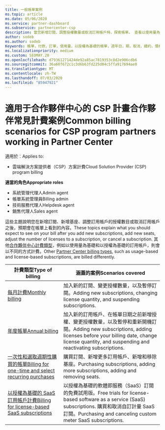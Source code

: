 ```yaml
---
title: 一般帳單案例
ms.topic: article
ms.date: 05/06/2020
ms.service: partner-dashboard
ms.subservice: partnercenter-csp
description: 當您新增訂閱、調整授權數量或取消訂用帳戶時，探索帳單。 查看以使用量為基礎的訂用帳戶有何不同。
author: sodeb
ms.author: sodeb
Keywords: 帳單，付款，訂單，使用量，以授權為基礎的帳單，週年日，期，取消，續約，價格公式，對帳檔案，偵察檔案
ms.localizationpriority: medium
ms.custom: SEOMAY.20
ms.openlocfilehash: d79361271424de92a85ac7819353c8d2e906cdb6
ms.sourcegitcommit: 36a60f672c1c3d6b63fd225d04c5ffa917694ae0
ms.translationtype: MT
ms.contentlocale: zh-TW
ms.lasthandoff: 07/03/2020
ms.locfileid: "85947921"
---
```

# <a name="common-billing-scenarios-for-csp-program-partners-working-in-partner-center"></a><span data-ttu-id="cf479-105">適用于合作夥伴中心的 CSP 計畫合作夥伴常見計費案例</span><span class="sxs-lookup"><span data-stu-id="cf479-105">Common billing scenarios for CSP program partners working in Partner Center</span></span>

<span data-ttu-id="cf479-106">適用於︰</span><span class="sxs-lookup"><span data-stu-id="cf479-106">Applies to:</span></span>

- <span data-ttu-id="cf479-107">雲端解決方案提供者（CSP）方案計費</span><span class="sxs-lookup"><span data-stu-id="cf479-107">Cloud Solution Provider (CSP) program billing</span></span>

<span data-ttu-id="cf479-108">**適當的角色**</span><span class="sxs-lookup"><span data-stu-id="cf479-108">**Appropriate roles**</span></span>

- <span data-ttu-id="cf479-109">系統管理代理人</span><span class="sxs-lookup"><span data-stu-id="cf479-109">Admin agent</span></span>
- <span data-ttu-id="cf479-110">帳單系統管理員</span><span class="sxs-lookup"><span data-stu-id="cf479-110">Billing admin</span></span>
- <span data-ttu-id="cf479-111">技術服務代理人</span><span class="sxs-lookup"><span data-stu-id="cf479-111">Helpdesk agent</span></span>
- <span data-ttu-id="cf479-112">銷售代理人</span><span class="sxs-lookup"><span data-stu-id="cf479-112">Sales agent</span></span>

<span data-ttu-id="cf479-113">這些主題說明您在新增訂閱、新增基座、調整訂用帳戶的授權數目或取消訂用帳戶之後，預期會在帳單上看到的內容。</span><span class="sxs-lookup"><span data-stu-id="cf479-113">These topics explain what you should expect to see on your bill after you add new subscriptions, add new seats, adjust the number of licenses to a subscription, or cancel a subscription.</span></span> <span data-ttu-id="cf479-114">其他[合作夥伴中心計費類型](billing-different-types.md)，例如以使用量為基礎和以授權為基礎的訂用帳戶，則會以不同的方式計費。</span><span class="sxs-lookup"><span data-stu-id="cf479-114">Other [Partner Center billing types](billing-different-types.md), such as usage-based and license-based subscriptions, are billed differently.</span></span>

| <span data-ttu-id="cf479-115">計費類型</span><span class="sxs-lookup"><span data-stu-id="cf479-115">Type of billing</span></span> | <span data-ttu-id="cf479-116">涵蓋的案例</span><span class="sxs-lookup"><span data-stu-id="cf479-116">Scenarios covered</span></span> |
| --------------- | ----------------- |
| [<span data-ttu-id="cf479-117">每月計費</span><span class="sxs-lookup"><span data-stu-id="cf479-117">Monthly billing</span></span>](common-billing-scenarios-monthly.md) | <span data-ttu-id="cf479-118">加入新的訂閱、變更授權數量，以及暫停訂閱。</span><span class="sxs-lookup"><span data-stu-id="cf479-118">Adding new subscriptions, changing license quantity, and suspending subscriptions.</span></span> |
| [<span data-ttu-id="cf479-119">年度帳單</span><span class="sxs-lookup"><span data-stu-id="cf479-119">Annual billing</span></span>](common-billing-scenarios-annual.md) | <span data-ttu-id="cf479-120">加入新的訂用帳戶、在帳單日期之前新增授權、變更授權數量，以及暫停和重新開機訂閱。</span><span class="sxs-lookup"><span data-stu-id="cf479-120">Adding new subscriptions, adding licenses before your billing date, change license quantity, and suspending and reactivating subscriptions.</span></span> |
| [<span data-ttu-id="cf479-121">一次性和選取週期性購買的帳單</span><span class="sxs-lookup"><span data-stu-id="cf479-121">Billing for one-time and select recurring purchases</span></span>](common-billing-scenarios-onetime-recurring.md) | <span data-ttu-id="cf479-122">購買訂閱、新增更多訂用帳戶、新增和移除基座。</span><span class="sxs-lookup"><span data-stu-id="cf479-122">Purchasing subscriptions, adding more subscriptions, adding and removing seats.</span></span> |
| [<span data-ttu-id="cf479-123">以授權為基礎的 SaaS 訂用帳戶計費</span><span class="sxs-lookup"><span data-stu-id="cf479-123">Billing for license-based SaaS subscriptions</span></span>](common-billing-scenarios-saas.md) | <span data-ttu-id="cf479-124">以授權為基礎的軟體即服務（SaaS）訂閱的免費試用版。</span><span class="sxs-lookup"><span data-stu-id="cf479-124">Free trials for license-based software as a service (SaaS) subscriptions.</span></span> <span data-ttu-id="cf479-125">購買和取消自訂計量 SaaS 訂閱。</span><span class="sxs-lookup"><span data-stu-id="cf479-125">Purchasing and canceling custom meter SaaS subscriptions.</span></span> |
